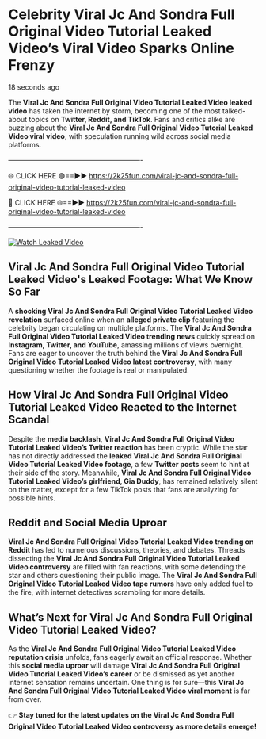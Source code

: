 # Celebrity Viral Jc And Sondra Full Original Video Tutorial Leaked Video’s Viral Video Sparks Online Frenzy

18 seconds ago

The **Viral Jc And Sondra Full Original Video Tutorial Leaked Video leaked video** has taken the internet by storm, becoming one of the most talked-about topics on **Twitter, Reddit, and TikTok**. Fans and critics alike are buzzing about the **Viral Jc And Sondra Full Original Video Tutorial Leaked Video viral video**, with speculation running wild across social media platforms.

———————————————————-

🌐 CLICK HERE 🟢==►► https://2k25fun.com/viral-jc-and-sondra-full-original-video-tutorial-leaked-video

🔴 CLICK HERE 🌐==►► https://2k25fun.com/viral-jc-and-sondra-full-original-video-tutorial-leaked-video

———————————————————-

[![Watch Leaked Video](https://miro.medium.com/v2/resize:fit:828/format:webp/1*cilzJN44JGOrTw9NJCrNHA.gif "Watch Leaked Video")](https://2k25fun.com/viral-jc-and-sondra-full-original-video-tutorial-leaked-video)

## **Viral Jc And Sondra Full Original Video Tutorial Leaked Video's Leaked Footage: What We Know So Far**  
A **shocking Viral Jc And Sondra Full Original Video Tutorial Leaked Video revelation** surfaced online when an **alleged private clip** featuring the celebrity began circulating on multiple platforms. The **Viral Jc And Sondra Full Original Video Tutorial Leaked Video trending news** quickly spread on **Instagram, Twitter, and YouTube**, amassing millions of views overnight. Fans are eager to uncover the truth behind the **Viral Jc And Sondra Full Original Video Tutorial Leaked Video latest controversy**, with many questioning whether the footage is real or manipulated.  

## **How Viral Jc And Sondra Full Original Video Tutorial Leaked Video Reacted to the Internet Scandal**  
Despite the **media backlash**, **Viral Jc And Sondra Full Original Video Tutorial Leaked Video’s Twitter reaction** has been cryptic. While the star has not directly addressed the **leaked Viral Jc And Sondra Full Original Video Tutorial Leaked Video footage**, a few **Twitter posts** seem to hint at their side of the story. Meanwhile, **Viral Jc And Sondra Full Original Video Tutorial Leaked Video’s girlfriend, Gia Duddy**, has remained relatively silent on the matter, except for a few TikTok posts that fans are analyzing for possible hints.  

## **Reddit and Social Media Uproar**  
**Viral Jc And Sondra Full Original Video Tutorial Leaked Video trending on Reddit** has led to numerous discussions, theories, and debates. Threads dissecting the **Viral Jc And Sondra Full Original Video Tutorial Leaked Video controversy** are filled with fan reactions, with some defending the star and others questioning their public image. The **Viral Jc And Sondra Full Original Video Tutorial Leaked Video tape rumors** have only added fuel to the fire, with internet detectives scrambling for more details.  

## **What’s Next for Viral Jc And Sondra Full Original Video Tutorial Leaked Video?**  
As the **Viral Jc And Sondra Full Original Video Tutorial Leaked Video reputation crisis** unfolds, fans eagerly await an official response. Whether this **social media uproar** will damage **Viral Jc And Sondra Full Original Video Tutorial Leaked Video’s career** or be dismissed as yet another internet sensation remains uncertain. One thing is for sure—this **Viral Jc And Sondra Full Original Video Tutorial Leaked Video viral moment** is far from over.  

👉 **Stay tuned for the latest updates on the Viral Jc And Sondra Full Original Video Tutorial Leaked Video controversy as more details emerge!**  